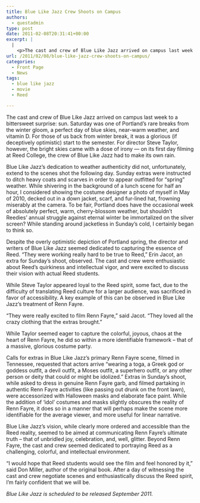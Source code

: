 ```yaml
---
title: Blue Like Jazz Crew Shoots on Campus
authors: 
  - questadmin
type: post
date: 2011-02-08T20:31:41+00:00
excerpt: |
  |
    <p>The cast and crew of Blue Like Jazz arrived on campus last week to a bittersweet surprise: sun. Saturday was one of Portland’s rare breaks from the winter gloom, a perfect day of blue skies, near-warm weather, and vitamin D. For those of us back from winter break, it was a glorious (if deceptively optimistic) start to the semester. For director Steve Taylor, however, the bright skies came with a dose of irony -- on its first day filming at Reed College, the crew of Blue Like Jazz had to make its own rain.</p>
url: /2011/02/08/blue-like-jazz-crew-shoots-on-campus/
categories:
  - Front Page
  - News
tags:
  - blue like jazz
  - movie
  - Reed

---
```

The cast and crew of Blue Like Jazz arrived on campus last week to a bittersweet surprise: sun. Saturday was one of Portland’s rare breaks from the winter gloom, a perfect day of blue skies, near-warm weather, and vitamin D. For those of us back from winter break, it was a glorious (if deceptively optimistic) start to the semester. For director Steve Taylor, however, the bright skies came with a dose of irony &#8212; on its first day filming at Reed College, the crew of Blue Like Jazz had to make its own rain.

Blue Like Jazz’s dedication to weather authenticity did not, unfortunately, extend to the scenes shot the following day. Sunday extras were instructed to ditch heavy coats and scarves in order to appear outfitted for “spring” weather. While shivering in the background of a lunch scene for half an hour, I considered showing the costume designer a photo of myself in May of 2010, decked out in a down jacket, scarf, and fur-lined hat, frowning miserably at the camera. To be fair, Portland does have the occasional week of absolutely perfect, warm, cherry-blossom weather, but shouldn’t Reedies’ annual struggle against eternal winter be immortalized on the silver screen? While standing around jacketless in Sunday’s cold, I certainly began to think so. 

Despite the overly optimistic depiction of Portland spring, the director and writers of Blue Like Jazz seemed dedicated to capturing the essence of Reed. “They were working really hard to be true to Reed,” Erin Jacot, an extra for Sunday’s shoot, observed. The cast and crew were enthusiastic about Reed’s quirkiness and intellectual vigor, and were excited to discuss their vision with actual Reed students. 

While Steve Taylor appeared loyal to the Reed spirit, some fact, due to the difficulty of translating Reed culture for a larger audience, was sacrificed in favor of accessibility. A key example of this can be observed in Blue Like Jazz’s treatment of Renn Fayre. 

“They were really excited to film Renn Fayre,” said Jacot. “They loved all the crazy clothing that the extras brought.” 

While Taylor seemed eager to capture the colorful, joyous, chaos at the heart of Renn Fayre, he did so within a more identifiable framework – that of a massive, glorious costume party. 

Calls for extras in Blue Like Jazz’s primary Renn Fayre scene, filmed in Tennessee, requested that actors arrive “wearing a toga, a Greek god or goddess outfit, a devil outfit, a Moses outfit, a superhero outfit, or any other person or deity that could or might be idolized.” Extras in Sunday’s shoot, while asked to dress in genuine Renn Fayre garb, and filmed partaking in authentic Renn Fayre activities (like passing out drunk on the front lawn), were accessorized with Halloween masks and elaborate face paint. While the addition of ‘idol’ costumes and masks slightly obscures the reality of Renn Fayre, it does so in a manner that will perhaps make the scene more identifiable for the average viewer, and more useful for linear narrative.

Blue Like Jazz’s vision, while clearly more ordered and accessible than the Reed reality, seemed to be aimed at communicating Renn Fayre’s ultimate truth – that of unbridled joy, celebration, and, well, glitter. Beyond Renn Fayre, the cast and crew seemed dedicated to portraying Reed as a challenging, colorful, and intellectual environment.

“I would hope that Reed students would see the film and feel honored by it,” said Don Miller, author of the original book. After a day of witnessing the cast and crew negotiate scenes and enthusiastically discuss the Reed spirit, I’m fairly confident that we will be. 

_Blue Like Jazz is scheduled to be released September 2011._